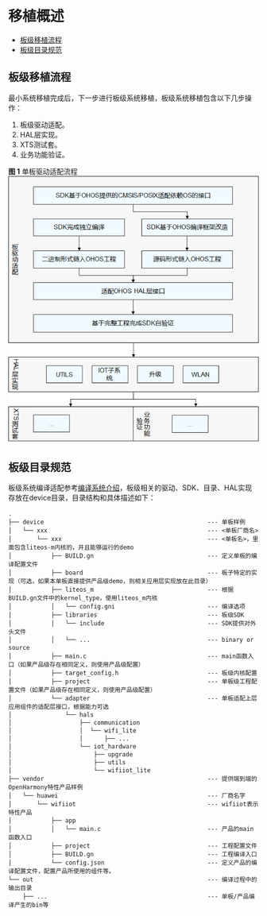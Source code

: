 # 移植概述<a name="ZH-CN_TOPIC_0000001064031492"></a>

-   [板级移植流程](#section1283115812294)
-   [板级目录规范](#section6204129143013)

## 板级移植流程<a name="section1283115812294"></a>

最小系统移植完成后，下一步进行板级系统移植，板级系统移植包含以下几步操作：

1.  板级驱动适配。
2.  HAL层实现。
3.  XTS测试套。
4.  业务功能验证。

**图 1**  单板驱动适配流程<a name="fig14619153362215"></a>  
![](figures/单板驱动适配流程.png "单板驱动适配流程")

## 板级目录规范<a name="section6204129143013"></a>

板级系统编译适配参考[编译系统介绍](编译构建适配流程.md)，板级相关的驱动、SDK、目录、HAL实现存放在device目录，目录结构和具体描述如下：

```
.
├── device                                              --- 单板样例
│   └── xxx                                             --- <单板厂商名>
│       └── xxx                                         --- <单板名>，里面包含liteos-m内核的，并且能够运行的demo
│           ├── BUILD.gn                                --- 定义单板的编译配置文件
│           ├── board                                   --- 板子特定的实现（可选，如果本单板直接提供产品级demo，则相关应用层实现放在此目录）
│           ├── liteos_m                                --- 根据BUILD.gn文件中的kernel_type，使用liteos_m内核
│           │   └── config.gni                          --- 编译选项
│           ├── libraries                               --- 板级SDK
│           │   └── include                             --- SDK提供对外头文件
│           │   └── ...                                 --- binary or source
│           ├── main.c                                  --- main函数入口（如果产品级存在相同定义，则使用产品级配置）
│           ├── target_config.h                         --- 板级内核配置
│           ├── project                                 --- 单板级工程配置文件（如果产品级存在相同定义，则使用产品级配置）
│           └── adapter                                 --- 单板适配上层应用组件的适配层接口，根据能力可选
│               └── hals
│                   ├── communication
│                   │  └── wifi_lite
│                   │      ├── ...
│                   └── iot_hardware
│                       ├── upgrade
│                       ├── utils
│                       └── wifiiot_lite
├── vendor                                              --- 提供端到端的OpenHarmony特性产品样例
│   └── huawei                                          --- 厂商名字
│       └── wifiiot                                     --- wifiiot表示特性产品
│           ├── app
│           │   └── main.c                              --- 产品的main函数入口
│           ├── project                                 --- 工程配置文件
│           ├── BUILD.gn                                --- 工程编译入口
│           └── config.json                             --- 定义产品的编译配置文件，配置产品所使用的组件等。
└── out                                                 --- 编译过程中的输出目录
    ├── ...                                             --- 单板/产品编译产生的bin等
```

